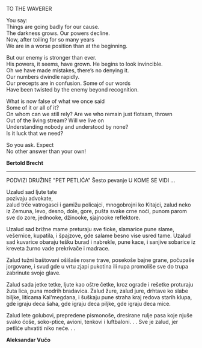 TO THE WAVERER  

You say:  
Things are going badly for our cause.  
The darkness grows. Our powers decline.  
Now, after toiling for so many years  
We are in a worse position than at the beginning.  
  
But our enemy is stronger than ever.  
His powers, it seems, have grown. He begins to look invincible.  
Oh we have made mistakes, there’s no denying it.  
Our numbers dwindle rapidly.  
Our precepts are in confusion. Some of our words  
Have been twisted by the enemy beyond recognition.  
  
What is now false of what we once said  
Some of it or all of it?  
On whom can we still rely? Are we who remain just flotsam, thrown  
Out of the living stream? Will we live on  
Understanding nobody and understood by none?  
Is it luck that we need?  
  
So you ask. Expect  
No other answer than your own!  

**Bertold Brecht**

- - -

PODVIZI DRUŽINE "PET PETLIĆA"
Šesto pevanje
U KOME SE VIDI ...
 
Uzalud sad ljute tate  
pozivaju advokate,  
zalud trče vatrogasci
i gamižu policajci,
mnogobrojni ko Kitajci,
zalud neko iz Zemuna,
levo, desno, dole, gore,
pušta svake crne noći,
punom parom sve do zore,
jednooke, džinooke,
sjajnooke
reflektore.

Uzalud sad brižne mame
preturaju sve fioke,
slamarice pune slame,
vešernice, kupatila,
i špajzove, gde salame
besno vise usred tame.
Uzalud sad kuvarice
obaraju tešku burad
i nabrekle, pune kace,
i sanjive sobarice
iz kreveta žurno vade
prekrivače i madrace.
 
Zalud tužni baštovani
ošišaše rosne trave,
posekoše bajne grane,
počupaše jorgovane,
i svud gde u vrtu zjapi
pukotina ili rupa
promoliše sve do trupa
zabrinute svoje glave.
 
Zalud sada jetke tetke,
ljute kao oštre četke,
kroz ograde i rešetke
proturaju žuta lica,
puna modrih bradavica.
Zalud žure, zalud jure,
drhtave ko slabe biljke,
liticama Kal'megdana,
i šuškaju pune straha
kraj redova starih klupa,
gde igraju deca šaha,
gde igraju deca piljke,
gde igraju deca mice.

Zalud lete golubovi,
prepredene pismonoše,
dresirane rulje pasa
koje njuše svako ćoše,
soko-ptice, avioni,
tenkovi i luftbaloni. . .
Sve je zalud, jer petliće
uhvatiti niko neće. . .

**Aleksandar Vučo**





